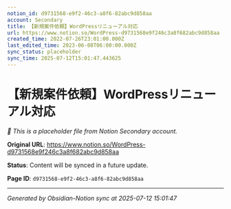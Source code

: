 ```yaml
---
notion_id: d9731568-e9f2-46c3-a8f6-82abc9d858aa
account: Secondary
title: 【新規案件依頼】WordPressリニューアル対応
url: https://www.notion.so/WordPress-d9731568e9f246c3a8f682abc9d858aa
created_time: 2022-07-26T23:01:00.000Z
last_edited_time: 2023-06-08T06:00:00.000Z
sync_status: placeholder
sync_time: 2025-07-12T15:01:47.443625
---
```


# 【新規案件依頼】WordPressリニューアル対応

*🔄 This is a placeholder file from Notion Secondary account.*

**Original URL**: https://www.notion.so/WordPress-d9731568e9f246c3a8f682abc9d858aa

**Status**: Content will be synced in a future update.

**Page ID**: `d9731568-e9f2-46c3-a8f6-82abc9d858aa`

---

*Generated by Obsidian-Notion sync at 2025-07-12 15:01:47*
